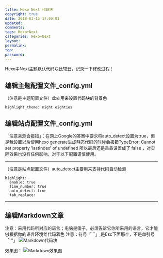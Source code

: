 ```yaml
---
title: Hexo Next 代码块
copyright: true
date: 2018-03-15 17:00:01
updated:
comments:
tags: Hexo+Next
categories: Hexo+Next
layout:
permalink:
top:
password:
---
```


Hexo中Next主题默认代码块比较丑，记录一下修改过程！

<!-- more -->

## 编辑主题配置文件_config.yml
（注意是主题配置文件）此处用来设置代码块的背景色
```
highlight_theme: night eighties
```

## 编辑站点配置文件_config.yml
「注意亲测会报错」：在网上Google的答案中要求将auto_detect设置为true，但是我设置以后使用hexo generate生成静态代码的时候会报错TypeError: Cannot set property 'lastIndex' of undefined 所以最后还是乖乖设置成了 false ，对实际效果也没有任何影响，对于以下配置谨慎使用。

---

（注意是站点配置文件）auto_detect主要用来支持代码自动检测
```
highlight:
  enable: true
  line_number: true
  auto_detect: true
  tab_replace:
```
---

## 编辑Markdown文章

注意：采用代码所对应的语言；电脑是傻子，必须告诉它你所采用的语言，它才能够根据你的语言环境给代码着色
注意：符号「```」,是Esc下面那个，不是单引号「'''」
![Markdown代码块](/upload_image/codeblock.png "Markdown代码块")

效果图：
![Markdown效果图](/upload_image/codeblock1.png "Markdown效果图")